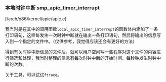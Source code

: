 ### 本地时钟中断 smp_apic_timer_interrupt

[/arch/x86/kernel/apic/apic.c]

我当时是在其中的调用函数`local_apic_timer_interrupt`的函数体内添加了一条打印语句，这样每发生一次时钟中断就在输出一条打印语句，然后将输出的信息写入到一个指定的文件中。（仅供参考，我觉得应该还会有更好的方法）

得到有关时钟中断信息的文件后，就可以用户空间写一些程序对这个文件的内容进行筛选和处理，我当时整理的信息有每次时钟中断的开始时间、每秒钟发生时钟中断的次数。

关于工具，可以试试`ftrace`。